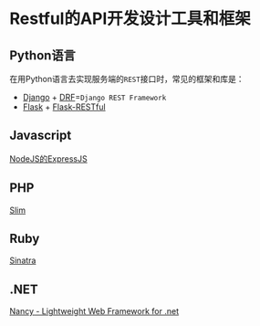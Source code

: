# Restful的API开发设计工具和框架

## Python语言

在用Python语言去实现服务端的`REST`接口时，常见的框架和库是：

* [Django](https://www.djangoproject.com) + [DRF](https://www.django-rest-framework.org)=`Django REST Framework`
* [Flask](http://flask.pocoo.org) + [Flask-RESTful](https://github.com/flask-restful/flask-restful)

## Javascript

[NodeJS的ExpressJS](http://expressjs.com)

## PHP

[Slim](https://www.slimframework.com)

## Ruby

[Sinatra](http://www.sinatrarb.com)

## .NET

[Nancy - Lightweight Web Framework for .net](http://nancyfx.org)
